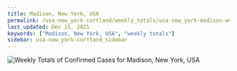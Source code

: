 ```yaml
---
title: Madison, New York, USA
permalink: /usa-new_york-cortland/weekly_totals/usa-new_york-madison-weekly_totals.html
last_updated: Dec 15, 2021
keywords: ["Madison, New York, USA", "weekly totals"]
sidebar: usa-new_york-cortland_sidebar
---
```


![Weekly Totals of Confirmed Cases for Madison, New York, USA](/covid_tracker/images/graphs/usa-new_york-madison-weekly_totals_graph.png)
